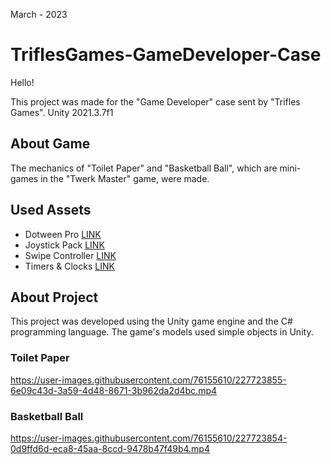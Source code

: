 March - 2023
# TriflesGames-GameDeveloper-Case
Hello!

This project was made for the "Game Developer" case sent by "Trifles Games".
Unity 2021.3.7f1

## About Game
The mechanics of "Toilet Paper" and "Basketball Ball", which are mini-games in the "Twerk Master" game, were made.

## Used Assets
- Dotween Pro [LINK](https://assetstore.unity.com/packages/tools/visual-scripting/dotween-pro-32416)
- Joystick Pack [LINK](https://assetstore.unity.com/packages/tools/input-management/joystick-pack-107631)
- Swipe Controller [LINK](https://github.com/khadzhynov/SwipeController)
- Timers & Clocks [LINK](https://assetstore.unity.com/packages/tools/level-design/timers-clocks-2021-3-233572)

## About Project
This project was developed using the Unity game engine and the C# programming language. The game's models used simple objects in Unity.

### Toilet Paper
https://user-images.githubusercontent.com/76155610/227723855-6e09c43d-3a59-4d48-8671-3b962da2d4bc.mp4

### Basketball Ball
https://user-images.githubusercontent.com/76155610/227723854-0d9ffd6d-eca8-45aa-8ccd-9478b47f49b4.mp4 

